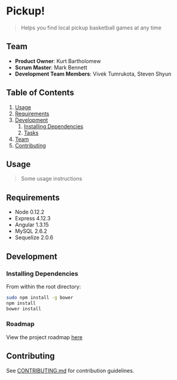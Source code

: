 # Pickup!

> Helps you find local pickup basketball games at any time

## Team

  - __Product Owner__: Kurt Bartholomew
  - __Scrum Master__: Mark Bennett
  - __Development Team Members__: Vivek Tumrukota, Steven Shyun

## Table of Contents

1. [Usage](#Usage)
1. [Requirements](#requirements)
1. [Development](#development)
    1. [Installing Dependencies](#installing-dependencies)
    1. [Tasks](#tasks)
1. [Team](#team)
1. [Contributing](#contributing)

## Usage

> Some usage instructions

## Requirements

- Node 0.12.2
- Express 4.12.3
- Angular 1.3.15
- MySQL 2.6.2
- Sequelize 2.0.6

## Development

### Installing Dependencies

From within the root directory:

```sh
sudo npm install -g bower
npm install
bower install
```

### Roadmap

View the project roadmap [here](LINK_TO_PROJECT_ISSUES)


## Contributing

See [CONTRIBUTING.md](CONTRIBUTING.md) for contribution guidelines.
